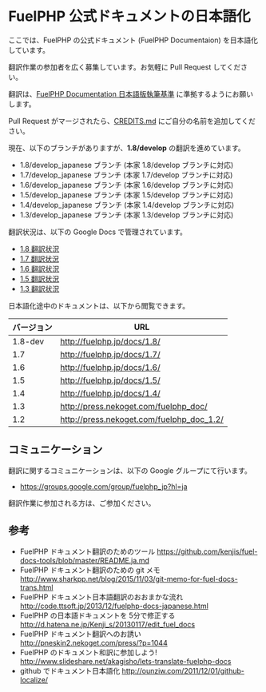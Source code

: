 # FuelPHP 公式ドキュメントの日本語化

ここでは、FuelPHP の公式ドキュメント (FuelPHP Documentaion) を日本語化しています。

翻訳作業の参加者を広く募集しています。お気軽に Pull Request してください。

翻訳は、[FuelPHP Documentation 日本語版執筆基準](https://github.com/NEKOGET/FuelPHP_docs_jp/wiki/FuelPHP-Documentation-%E6%97%A5%E6%9C%AC%E8%AA%9E%E7%89%88%E5%9F%B7%E7%AD%86%E5%9F%BA%E6%BA%96) に準拠するようにお願いします。

Pull Request がマージされたら、[CREDITS.md](https://github.com/NEKOGET/FuelPHP_docs_jp/blob/1.8/develop_japanese/CREDITS.md) にご自分の名前を追加してください。

現在、以下のブランチがありますが、**1.8/develop** の翻訳を進めています。

- 1.8/develop_japanese ブランチ (本家 1.8/develop ブランチに対応)
- 1.7/develop_japanese ブランチ (本家 1.7/develop ブランチに対応)
- 1.6/develop_japanese ブランチ (本家 1.6/develop ブランチに対応)
- 1.5/develop_japanese ブランチ (本家 1.5/develop ブランチに対応)
- 1.4/develop_japanese ブランチ (本家 1.4/develop ブランチに対応)
- 1.3/develop_japanese ブランチ (本家 1.3/develop ブランチに対応)

翻訳状況は、以下の Google Docs で管理されています。

- [1.8 翻訳状況](https://docs.google.com/spreadsheet/ccc?key=0ArwGmfmveOhNdE9fU1BlNTNpNVVnaWJEaUVPbzgwQ0E#gid=6)
- [1.7 翻訳状況](https://docs.google.com/spreadsheet/ccc?key=0ArwGmfmveOhNdE9fU1BlNTNpNVVnaWJEaUVPbzgwQ0E#gid=5)
- [1.6 翻訳状況](https://docs.google.com/spreadsheet/ccc?key=0ArwGmfmveOhNdE9fU1BlNTNpNVVnaWJEaUVPbzgwQ0E#gid=3)
- [1.5 翻訳状況](https://docs.google.com/spreadsheet/ccc?key=0ArwGmfmveOhNdE9fU1BlNTNpNVVnaWJEaUVPbzgwQ0E#gid=2)
- [1.3 翻訳状況](https://docs.google.com/spreadsheet/ccc?key=0Aj_-DesHiguSdG1BTTNYTEdfR2IyU3NNdlFSZFJMYmc#gid=0)

日本語化途中のドキュメントは、以下から閲覧できます。

バージョン | URL
---------|------------------------------------------
1.8-dev  | http://fuelphp.jp/docs/1.8/
1.7      | http://fuelphp.jp/docs/1.7/
1.6      | http://fuelphp.jp/docs/1.6/
1.5      | http://fuelphp.jp/docs/1.5/
1.4      | http://fuelphp.jp/docs/1.4/
1.3      | http://press.nekoget.com/fuelphp_doc/
1.2      | http://press.nekoget.com/fuelphp_doc_1.2/

## コミュニケーション

翻訳に関するコミュニケーションは、以下の Google グループにて行います。

- https://groups.google.com/group/fuelphp_jp?hl=ja

翻訳作業に参加される方は、ご参加ください。

## 参考

- FuelPHP ドキュメント翻訳のためのツール https://github.com/kenjis/fuel-docs-tools/blob/master/README.ja.md
- FuelPHP ドキュメント翻訳のための git メモ http://www.sharkpp.net/blog/2015/11/03/git-memo-for-fuel-docs-trans.html
- FuelPHP ドキュメント日本語翻訳のおおまかな流れ http://code.ttsoft.jp/2013/12/fuelphp-docs-japanese.html
- FuelPHP の日本語ドキュメントを 5分で修正する http://d.hatena.ne.jp/Kenji_s/20130117/edit_fuel_docs
- FuelPHP ドキュメント翻訳へのお誘い http://pneskin2.nekoget.com/press/?p=1044
- FuelPHP のドキュメント和訳に参加しよう! http://www.slideshare.net/akagisho/lets-translate-fuelphp-docs
- github でドキュメント日本語化 http://ounziw.com/2011/12/01/github-localize/
